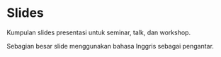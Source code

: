 # Slides

Kumpulan slides presentasi untuk seminar, talk, dan workshop.

Sebagian besar slide menggunakan bahasa Inggris sebagai pengantar.